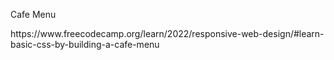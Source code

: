 Cafe Menu
<p>https://www.freecodecamp.org/learn/2022/responsive-web-design/#learn-basic-css-by-building-a-cafe-menu</p>
